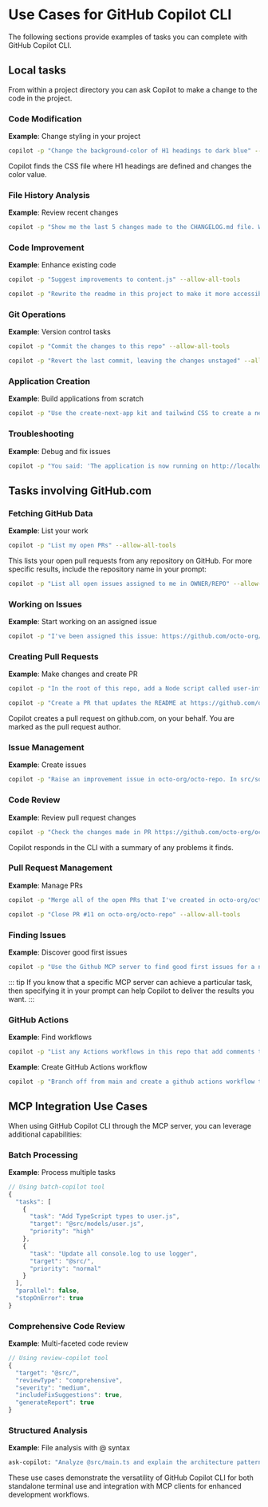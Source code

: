 # Use Cases for GitHub Copilot CLI

The following sections provide examples of tasks you can complete with GitHub Copilot CLI.

## Local tasks

From within a project directory you can ask Copilot to make a change to the code in the project. 

### Code Modification
**Example**: Change styling in your project
```bash
copilot -p "Change the background-color of H1 headings to dark blue" --allow-all-tools
```

Copilot finds the CSS file where H1 headings are defined and changes the color value.

### File History Analysis
**Example**: Review recent changes
```bash
copilot -p "Show me the last 5 changes made to the CHANGELOG.md file. Who changed the file, when, and give a brief summary of the changes they made" --allow-all-tools
```

### Code Improvement
**Example**: Enhance existing code
```bash
copilot -p "Suggest improvements to content.js" --allow-all-tools
```

```bash
copilot -p "Rewrite the readme in this project to make it more accessible to newcomers" --allow-all-tools
```

### Git Operations
**Example**: Version control tasks
```bash
copilot -p "Commit the changes to this repo" --allow-all-tools
```

```bash
copilot -p "Revert the last commit, leaving the changes unstaged" --allow-all-tools
```

### Application Creation
**Example**: Build applications from scratch
```bash
copilot -p "Use the create-next-app kit and tailwind CSS to create a next.js app. The app should be a dashboard built with data from the GitHub API. It should track this project's build success rate, average build duration, number of failed builds, and automated test pass rate. After creating the app, give me easy to follow instructions on how to build, run, and view the app in my browser." --allow-all-tools
```

### Troubleshooting
**Example**: Debug and fix issues
```bash
copilot -p "You said: 'The application is now running on http://localhost:3002 and is fully functional!' but when I browse to that URL I get 'This site can't be reached'" --allow-all-tools
```

## Tasks involving GitHub.com

### Fetching GitHub Data
**Example**: List your work
```bash
copilot -p "List my open PRs" --allow-all-tools
```

This lists your open pull requests from any repository on GitHub. For more specific results, include the repository name in your prompt:

```bash
copilot -p "List all open issues assigned to me in OWNER/REPO" --allow-all-tools
```

### Working on Issues
**Example**: Start working on an assigned issue
```bash
copilot -p "I've been assigned this issue: https://github.com/octo-org/octo-repo/issues/1234. Start working on this for me in a suitably named branch." --allow-all-tools
```

### Creating Pull Requests
**Example**: Make changes and create PR
```bash
copilot -p "In the root of this repo, add a Node script called user-info.js that outputs information about the user who ran the script. Create a pull request to add this file to the repo on GitHub." --allow-all-tools
```

```bash
copilot -p "Create a PR that updates the README at https://github.com/octo-org/octo-repo, changing the subheading 'How to run' to 'Example usage'" --allow-all-tools
```

Copilot creates a pull request on github.com, on your behalf. You are marked as the pull request author.

### Issue Management
**Example**: Create issues
```bash
copilot -p "Raise an improvement issue in octo-org/octo-repo. In src/someapp/somefile.py the \`file = open('data.txt', 'r')\` block opens a file but never closes it." --allow-all-tools
```

### Code Review
**Example**: Review pull request changes
```bash
copilot -p "Check the changes made in PR https://github.com/octo-org/octo-repo/pull/57575. Report any serious errors you find in these changes." --allow-all-tools
```

Copilot responds in the CLI with a summary of any problems it finds.

### Pull Request Management
**Example**: Manage PRs
```bash
copilot -p "Merge all of the open PRs that I've created in octo-org/octo-repo" --allow-all-tools
```

```bash
copilot -p "Close PR #11 on octo-org/octo-repo" --allow-all-tools
```

### Finding Issues
**Example**: Discover good first issues
```bash
copilot -p "Use the Github MCP server to find good first issues for a new team member to work on from octo-org/octo-repo" --allow-all-tools
```

::: tip
If you know that a specific MCP server can achieve a particular task, then specifying it in your prompt can help Copilot to deliver the results you want.
:::

### GitHub Actions
**Example**: Find workflows
```bash
copilot -p "List any Actions workflows in this repo that add comments to PRs" --allow-all-tools
```

**Example**: Create GitHub Actions workflow
```bash
copilot -p "Branch off from main and create a github actions workflow that will run on pull requests, or can be run manually. The workflow should run eslint to check for problems in the changes made in the PR. If warnings or errors are found these should be shown as messages in the diff view of the PR. I want to prevent code with errors from being merged into main so, if any errors are found, the workflow should cause the PR check to fail. Push the new branch and create a pull request." --allow-all-tools
```

## MCP Integration Use Cases

When using GitHub Copilot CLI through the MCP server, you can leverage additional capabilities:

### Batch Processing
**Example**: Process multiple tasks
```typescript
// Using batch-copilot tool
{
  "tasks": [
    {
      "task": "Add TypeScript types to user.js",
      "target": "@src/models/user.js",
      "priority": "high"
    },
    {
      "task": "Update all console.log to use logger",
      "target": "@src/",
      "priority": "normal"
    }
  ],
  "parallel": false,
  "stopOnError": true
}
```

### Comprehensive Code Review
**Example**: Multi-faceted code review
```typescript
// Using review-copilot tool
{
  "target": "@src/",
  "reviewType": "comprehensive",
  "severity": "medium",
  "includeFixSuggestions": true,
  "generateReport": true
}
```

### Structured Analysis
**Example**: File analysis with @ syntax
```bash
ask-copilot: "Analyze @src/main.ts and explain the architecture patterns used"
```

These use cases demonstrate the versatility of GitHub Copilot CLI for both standalone terminal use and integration with MCP clients for enhanced development workflows.